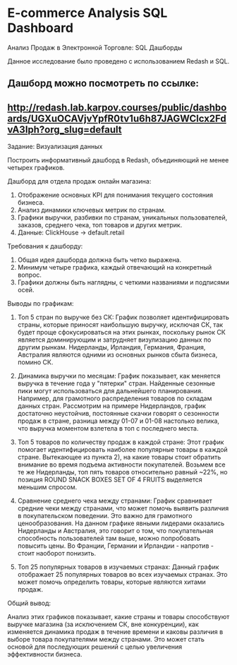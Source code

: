 # E-commerce Analysis SQL Dashboard
Анализ Продаж в Электронной Торговле: SQL Дашборды

Данное исследование было проведено с использованием Redash и SQL.
## Дашборд можно посмотреть по ссылке:
## http://redash.lab.karpov.courses/public/dashboards/UGXuOCAVjvYpfR0tv1u6h87JAGWClcx2FdvA3Iph?org_slug=default



Задание: Визуализация данных

Построить информативный дашборд в Redash, объединяющий не менее четырех графиков.

Дашборд для отдела продаж онлайн магазина:
1) Отображение основных KPI для понимания текущего состояния бизнеса.
2) Анализ динамики ключевых метрик по странам.
3) Графики выручки, разбивки по странам, уникальных пользователей, заказов, среднего чека, топ товаров и других метрик.
4) Данные: ClickHouse → default.retail

Требования к дашборду:
1) Общая идея дашборда должна быть четко выражена.
2) Минимум четыре графика, каждый отвечающий на конкретный вопрос.
3) Графики должны быть наглядны, с четкими названиями и подписями осей.



Выводы по графикам:

1) Топ 5 стран по выручке без СК:
График позволяет идентифицировать страны, которые приносят наибольшую выручку, исключая СК, так будет проще сфокусироваться на этих рынках, поскольку рынок СК является доминирующим и затрудняет визулизацию данных по другим рынкам. 
Нидерланды, Ирландия, Германия, Франция, Австралия являются одними из основных рынков сбыта бизнеса, помино СК.

2) Динамика выручки по месяцам:
График показывает, как меняется выручка в течение года у "пятерки" стран. Найденные сезонные пики могут использоваться для дальнейшего планирования. Например, для грамотного распределения товаров по складам данных стран.
Рассмотрим на примере Нидерландов, график достаточно неустойчив, постоянные скачки говорят о сезонности продаж в стране, разница между 01-07 и 01-08 настолько велика, что выручка моментом взлетела в топ с последнего места.  

3) Топ 5 товаров по количеству продаж в каждой стране:
Этот график помогает идентифицировать наиболее популярные товары в каждой стране. Вытекающее из пункта 2), на какие товары стоит обратить внимание во время подъема активности покупателей. 
Возьмем все те же Нидерланды, топ пять товаров относительно равный ~22%, но позиция ROUND SNACK BOXES SET OF 4 FRUITS выделяется меньшим спросом.

4) Сравнение среднего чека между странами:
График сравнивает средние чеки между странами, что может помочь выявить различия в покупательском поведении. Это важно для грамотного ценообразования.
На данном графике явными лидерами оказались Нидерланды и Австралия, это говорит о том, что покупательная способность пользователей там выше, можно попробовать повысить цены. Во Франции, Германии и Ирландии - напротив - стоит наоборот понизить.

5) Топ 25 популярных товаров в изучаемых странах:
Данный график отображает 25 популярных товаров во всех изучаемых странах. Это может помочь определить товары, которые являются хитами продаж.



Общий вывод:

Анализ этих графиков показывает, какие страны и товары способствуют выручке магазина (за исключением СК, вне конкуренции), как изменяется динамика продаж в течение времени и каковы различия в выборе товара покупателями между странами. Это может стать основой для последующих решений с целью увеличения эффективности бизнеса.
